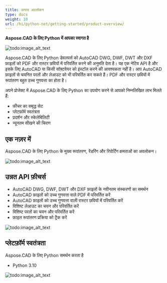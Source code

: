```yaml
---
title: उत्पाद अवलोकन
type: docs
weight: 10
url: /hi/python-net/getting-started/product-overview/
---
```


**Aspose.CAD के लिए Python में आपका स्वागत है**

![todo:image_alt_text](/cad/_assets/python-net/product-overview_1.png)

Aspose.CAD के लिए Python डेवलपर्स को AutoCAD DWG, DWF, DWT और DXF फ़ाइलों को PDF और रास्टर छवियों में परिवर्तित करने की अनुमति देता है। यह एक नेटिव API है और इसके लिए AutoCAD या किसी सॉफ़्टवेयर को इंस्टॉल करने की आवश्यकता नहीं है। आप AutoCAD फ़ाइलों से चयनित परतों और लेआउट को भी परिवर्तित कर सकते हैं। PDF और रास्टर छवियों में रूपांतरण बहुत उच्च गुणवत्ता का होता है।

अपने प्रोजेक्ट में Aspose.CAD के लिए Python का उपयोग करने से आपको निम्नलिखित लाभ मिलते हैं:

- फीचर का समृद्ध सेट
- प्लेटफ़ॉर्म स्वतंत्रता
- प्रदर्शन और स्केलेबिलिटी
- न्यूनतम सीखने की चिराग



## **एक नज़र में**
Aspose.CAD के लिए Python के मुख्य रूपांतरण, रेंडरिंग और रिपोर्टिंग क्षमताओं का अवलोकन।

![todo:image_alt_text](/cad/_assets/python-net/product-overview_2.png)
## **उन्नत API फ़ीचर्स**
- AutoCAD DWG, DWF, DWT और DXF फ़ाइलों के नवीनतम संस्करणों का समर्थन
- AutoCAD फ़ाइलों को उच्च गुणवत्ता वाले PDF में परिवर्तित करें
- AutoCAD फ़ाइलों को उच्च गुणवत्ता वाली रास्टर छवियों में परिवर्तित करें
- विशिष्ट लेआउट का चयन और परिवर्तित करें
- विशिष्ट परतों का चयन और परिवर्तित करें
- फ़ाइल रूपांतरण प्रक्रिया को ट्रैक करें

![todo:image_alt_text](/cad/_assets/python-net/product-overview_3.png)

## **प्लेटफ़ॉर्म स्वतंत्रता**
Aspose.CAD के लिए Python समर्थन करता है

- Python 3.10

![todo:image_alt_text](/cad/_assets/python-net/product-overview_4.png)
